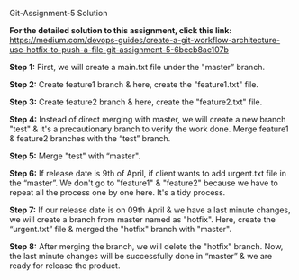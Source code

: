 Git-Assignment-5 Solution

**For the detailed solution to this assignment, click this link:** https://medium.com/devops-guides/create-a-git-workflow-architecture-use-hotfix-to-push-a-file-git-assignment-5-6becb8ae107b


**Step 1:** First, we will create a main.txt file under the "master” branch.

**Step 2:** Create feature1 branch & here, create the "feature1.txt" file.

**Step 3:** Create feature2 branch & here, create the "feature2.txt" file.

**Step 4:** Instead of direct merging with master, we will create a new branch "test" & it's a precautionary branch to verify the work done. Merge feature1 & feature2 branches with the “test” branch.

**Step 5:** Merge "test" with “master".

**Step 6:** If release date is 9th of April, if client wants to add urgent.txt file in the “master”. We don't go to "feature1" & "feature2" because we have to repeat all the process one by one here. It's a tidy process.

**Step 7:** If our release date is on 09th April & we have a last minute changes, we will create a branch from master named as "hotfix". Here, create the “urgent.txt” file & merged the "hotfix" branch with "master". 

**Step 8:** After merging the branch, we will delete the "hotfix" branch. Now, the last minute changes will be successfully done in “master” & we are ready for release the product.
